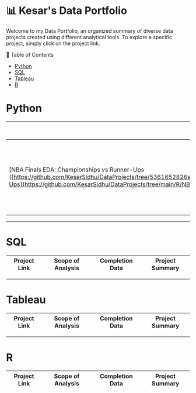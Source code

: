 # 📊 Kesar's Data Portfolio

Welcome to my Data Portfolio, an organized summary of diverse data projects created using different analytical tools. To explore a specific project, simply click on the project link.

📄 Table of Contents
- [Python](#Python)
- [SQL](#SQL)
- [Tableau](#Tableau)
- [R](#R)

# Python
| Project Link | Scope of Analysis | Completion Data | Project Summary |
|---| ---|---|---|
|[NBA Finals EDA: Championships vs Runner-Ups ([https://github.com/KesarSidhu/DataProjects/tree/5361652826e829a4fc0ce10844c6f9f509d515a8/R/NBA%20Finals%20EDA%20Championships%20vs%20Runner-Ups](https://github.com/KesarSidhu/DataProjects/tree/main/R/NBA%20Finals%20EDA%20Championships%20vs%20Runner-Ups) | Data Cleaning, Wrangling, Visualization | January 2024 | Study the changing play styles of NBA Championship teams and explore how home-court advantage affects team performances.

***

# SQL
| Project Link | Scope of Analysis | Completion Data | Project Summary |
|---| ---|---|---|

***

# Tableau
| Project Link | Scope of Analysis | Completion Data | Project Summary |
|---| ---|---|---|

***

# R
| Project Link | Scope of Analysis | Completion Data | Project Summary |
|---| ---|---|---|
